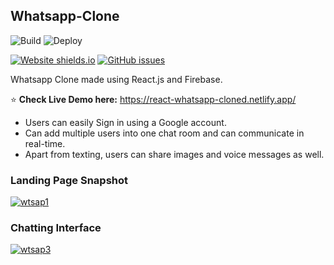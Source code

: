 ## Whatsapp-Clone

![Build](https://www.vectorlogo.zone/logos/reactjs/reactjs-ar21.svg) ![Deploy](https://www.vectorlogo.zone/logos/firebase/firebase-ar21.svg)

[![Website shields.io](https://img.shields.io/website-up-down-green-red/http/shields.io.svg)](https://react-whatsapp-cloned.netlify.app/) [![GitHub issues](https://img.shields.io/github/issues/Prince-Shivaram/chat-app.svg)](https://github.com/Prince-Shivaram/WhatsApp-Clone/issues) 

Whatsapp Clone made using React.js and Firebase.

:star: **Check Live Demo here:** https://react-whatsapp-cloned.netlify.app/

- Users can easily Sign in using a Google account.
- Can add multiple users into one chat room and can communicate in real-time.
- Apart from texting, users can share images and voice messages as well.

### Landing Page Snapshot
[![wtsap1](https://user-images.githubusercontent.com/42378118/150650293-5e3d5b46-b2ce-4bfc-a935-eb28e156ce9b.png)](https://react-whatsapp-cloned.netlify.app/)

### Chatting Interface
[![wtsap3](https://user-images.githubusercontent.com/42378118/150650304-5511f7ed-d55d-4891-b9a9-ba8b6ca343d5.png)](https://react-whatsapp-cloned.netlify.app/)
